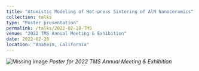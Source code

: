 ```yaml
---
title: "Atomistic Modeling of Hot-press Sintering of AlN Nanoceramics"
collection: talks
type: "Poster presentation"
permalink: /talks/2022-02-28-TMS
venue: "2022 TMS Annual Meeting & Exhibition"
date: 2022-02-28
location: "Anaheim, California"
---
```

![Missing image](/images/talk-2022-TMS.png)
*Poster for 2022 TMS Annual Meeting & Exhibition*
